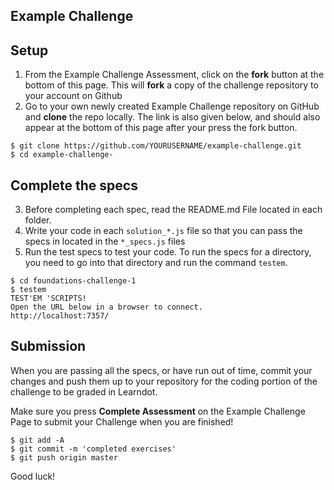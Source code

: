 ## Example Challenge

## Setup

1. From the Example Challenge Assessment, click on the **fork** button at the bottom of this page. This will **fork** a copy of the challenge repository to your account on Github
2. Go to your own newly created Example Challenge repository on GitHub and **clone** the repo locally. The link is also given below, and should also appear at the bottom of this page after your press the fork button.

```
$ git clone https://github.com/YOURUSERNAME/example-challenge.git
$ cd example-challenge-
```


## Complete the specs

3. Before completing each spec, read the README.md File located in each folder.
4. Write your code in each `solution_*.js` file so that you can pass the specs in located in the `*_specs.js` files
5. Run the test specs to test your code. To run the specs for a directory, you need to go into that directory and run the command `testem`.

```
$ cd foundations-challenge-1
$ testem
TEST'EM 'SCRIPTS!
Open the URL below in a browser to connect.
http://localhost:7357/
```

## Submission

When you are passing all the specs, or have run out of time, commit your changes and push them up to your repository for the coding portion of the challenge to be graded in Learndot.

Make sure you press **Complete Assessment** on the Example Challenge Page to submit your Challenge when you are finished!

```
$ git add -A
$ git commit -m 'completed exercises'
$ git push origin master
```

Good luck!